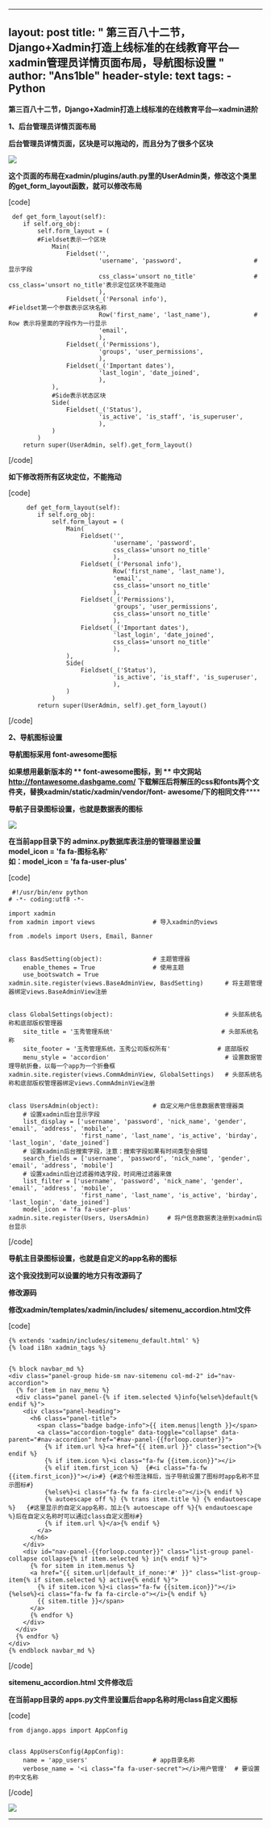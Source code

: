 
---
layout: post
title: " 第三百八十二节，Django+Xadmin打造上线标准的在线教育平台—xadmin管理员详情页面布局，导航图标设置 "
author: "Ans1ble"
header-style: text
tags:
      - Python
---


**第三百八十二节，Django+Xadmin打造上线标准的在线教育平台—xadmin进阶**



**1、后台管理员详情页面布局**

****后台管理员详情页面，区块是可以拖动的，而且分为了很多个区块****

**![](https://images2017.cnblogs.com/blog/955761/201709/955761-20170911210256547-1707755522.png)**



**这个页面的布局在xadmin/plugins/auth.py里的UserAdmin类，修改这个类里的get_form_layout函数，就可以修改布局**

[code]

     def get_form_layout(self):
        if self.org_obj:
            self.form_layout = (
            #Fieldset表示一个区块
                Main(
                    Fieldset('',
                             'username', 'password',                    # 显示字段
                             css_class='unsort no_title'                # css_class='unsort no_title'表示定位区块不能拖动
                             ),
                    Fieldset(_('Personal info'),                        #Fieldset第一个参数表示区块名称
                             Row('first_name', 'last_name'),            # Row 表示将里面的字段作为一行显示
                             'email',
                             ),
                    Fieldset(_('Permissions'),
                             'groups', 'user_permissions',
                             ),
                    Fieldset(_('Important dates'),
                             'last_login', 'date_joined',
                             ),
                ),
                #Side表示状态区块
                Side(
                    Fieldset(_('Status'),
                             'is_active', 'is_staff', 'is_superuser',
                             ),
                )
            )
        return super(UserAdmin, self).get_form_layout()
[/code]

**如下修改将所有区块定位，不能拖动**

[code]

         def get_form_layout(self):
            if self.org_obj:
                self.form_layout = (
                    Main(
                        Fieldset('',
                                 'username', 'password',
                                 css_class='unsort no_title'
                                 ),
                        Fieldset(_('Personal info'),
                                 Row('first_name', 'last_name'),
                                 'email',
                                 css_class='unsort no_title'
                                 ),
                        Fieldset(_('Permissions'),
                                 'groups', 'user_permissions',
                                 css_class='unsort no_title'
                                 ),
                        Fieldset(_('Important dates'),
                                 'last_login', 'date_joined',
                                 css_class='unsort no_title'
                                 ),
                    ),
                    Side(
                        Fieldset(_('Status'),
                                 'is_active', 'is_staff', 'is_superuser',
                                 ),
                    )
                )
            return super(UserAdmin, self).get_form_layout()
[/code]





**2、导航图标设置**

**导航图标采用 **font-awesome图标****

****如果想用最新版本的 ** **font-awesome图标，到 **
**中文网站<http://fontawesome.dashgame.com/>
下载解压后将解压的css和fonts两个文件夹，替换xadmin/static/xadmin/vendor/font-
awesome/下的相同文件************

************导航子目录图标设置，也就是数据表的图标************

**![](https://images2017.cnblogs.com/blog/955761/201709/955761-20170912110613438-2001389184.png)**

**在当前app目录下的 adminx.py数据库表注册的管理器里设置**  
 **model_icon = 'fa fa-图标名称'**  
 **如：model_icon = 'fa fa-user-plus'**

[code]

     #!/usr/bin/env python
    # -*- coding:utf8 -*-
    
    import xadmin
    from xadmin import views                # 导入xadmin的views
    
    from .models import Users, Email, Banner
    
    
    class BasdSetting(object):              # 主题管理器
        enable_themes = True                # 使用主题
        use_bootswatch = True
    xadmin.site.register(views.BaseAdminView, BasdSetting)      # 将主题管理器绑定views.BaseAdminView注册
    
    
    class GlobalSettings(object):                               # 头部系统名称和底部版权管理器
        site_title = '玉秀管理系统'                              # 头部系统名称
        site_footer = '玉秀管理系统，玉秀公司版权所有'             # 底部版权
        menu_style = 'accordion'                                # 设置数据管理导航折叠，以每一个app为一个折叠框
    xadmin.site.register(views.CommAdminView, GlobalSettings)   # 头部系统名称和底部版权管理器绑定views.CommAdminView注册
    
    
    class UsersAdmin(object):               # 自定义用户信息数据表管理器类
        # 设置xadmin后台显示字段
        list_display = ['username', 'password', 'nick_name', 'gender', 'email', 'address', 'mobile',
                        'first_name', 'last_name', 'is_active', 'birday', 'last_login', 'date_joined']
        # 设置xadmin后台搜索字段，注意：搜索字段如果有时间类型会报错
        search_fields = ['username', 'password', 'nick_name', 'gender', 'email', 'address', 'mobile']
        # 设置xadmin后台过滤器帅选字段，时间用过滤器来做
        list_filter = ['username', 'password', 'nick_name', 'gender', 'email', 'address', 'mobile',
                        'first_name', 'last_name', 'is_active', 'birday', 'last_login', 'date_joined']
        model_icon = 'fa fa-user-plus'
    xadmin.site.register(Users, UsersAdmin)     # 将户信息数据表注册到xadmin后台显示
[/code]





**************导航主目录图标设置，也就是自定义的app名称的图标**************

**这个我没找到可以设置的地方只有改源码了**

**修改源码**

**修改xadmin/templates/xadmin/includes/ sitemenu_accordion.html文件**

[code]

    {% extends 'xadmin/includes/sitemenu_default.html' %}
    {% load i18n xadmin_tags %}
    
    
    {% block navbar_md %}
    <div class="panel-group hide-sm nav-sitemenu col-md-2" id="nav-accordion">
      {% for item in nav_menu %}
      <div class="panel panel-{% if item.selected %}info{%else%}default{% endif %}">
        <div class="panel-heading">
          <h6 class="panel-title">
            <span class="badge badge-info">{{ item.menus|length }}</span>
            <a class="accordion-toggle" data-toggle="collapse" data-parent="#nav-accordion" href="#nav-panel-{{forloop.counter}}">
              {% if item.url %}<a href="{{ item.url }}" class="section">{% endif %}
              {% if item.icon %}<i class="fa-fw {{item.icon}}"></i>
              {% elif item.first_icon %}  {#<i class="fa-fw {{item.first_icon}}"></i>#} {#这个标签注释后，当子导航设置了图标时app名称不显示图标#}
              {%else%}<i class="fa-fw fa fa-circle-o"></i>{% endif %}
              {% autoescape off %} {% trans item.title %} {% endautoescape %}   {#这里显示的自定义app名称，加上{% autoescape off %}{% endautoescape %}后在自定义名称时可以通过class自定义图标#}
              {% if item.url %}</a>{% endif %}
            </a>
          </h6>
        </div>
        <div id="nav-panel-{{forloop.counter}}" class="list-group panel-collapse collapse{% if item.selected %} in{% endif %}">
          {% for sitem in item.menus %}
          <a href="{{ sitem.url|default_if_none:'#' }}" class="list-group-item{% if sitem.selected %} active{% endif %}">
            {% if sitem.icon %}<i class="fa-fw {{sitem.icon}}"></i>{%else%}<i class="fa-fw fa fa-circle-o"></i>{% endif %}
            {{ sitem.title }}</span>
          </a>
          {% endfor %}
        </div>
      </div>
      {% endfor %}
    </div>
    {% endblock navbar_md %}
[/code]

**sitemenu_accordion.html 文件修改后**

**在当前app目录的 apps.py文件里设置后台app名称时用class自定义图标**

[code]

    from django.apps import AppConfig
    
    
    class AppUsersConfig(AppConfig):
        name = 'app_users'                  # app目录名称
        verbose_name = '<i class="fa fa-user-secret"></i>用户管理'  # 要设置的中文名称
[/code]

![](https://images2017.cnblogs.com/blog/955761/201709/955761-20170912112851938-207163576.png)





** **

